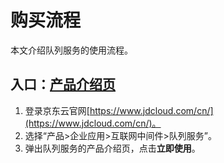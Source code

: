 # 购买流程

本文介绍队列服务的使用流程。

## 入口：[产品介绍页](https://www.jdcloud.com/cn/products/queue-service)
1. 登录京东云官网[https://www.jdcloud.com/cn/](https://www.jdcloud.com/cn/)。
2. 选择“产品>企业应用>互联网中间件>队列服务”。
3. 弹出队列服务的产品介绍页，点击**立即使用**。
